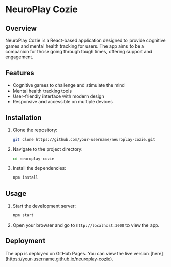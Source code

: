 # NeuroPlay Cozie

## Overview
NeuroPlay Cozie is a React-based application designed to provide cognitive games and mental health tracking for users. The app aims to be a companion for those going through tough times, offering support and engagement.

## Features
- Cognitive games to challenge and stimulate the mind
- Mental health tracking tools
- User-friendly interface with modern design
- Responsive and accessible on multiple devices

## Installation

1. Clone the repository:
    ```bash
    git clone https://github.com/your-username/neuroplay-cozie.git
    ```
2. Navigate to the project directory:
    ```bash
    cd neuroplay-cozie
    ```
3. Install the dependencies:
    ```bash
    npm install
    ```

## Usage

1. Start the development server:
    ```bash
    npm start
    ```
2. Open your browser and go to `http://localhost:3000` to view the app.

## Deployment

The app is deployed on GitHub Pages. You can view the live version [here] (https://your-username.github.io/neuroplay-cozie).

